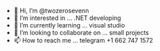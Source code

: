 - 👋 Hi, I’m @twozerosevenn
- 👀 I’m interested in ...  .NET developing
- 🌱 I’m currently learning ... visual studio
- 💞️ I’m looking to collaborate on ... small projects
- 📫 How to reach me ... telegram +1 662 747 1572

<!---
twozerosevenn/twozerosevenn is a ✨ special ✨ repository because its `README.md` (this file) appears on your GitHub profile.
You can click the Preview link to take a look at your changes.
--->
